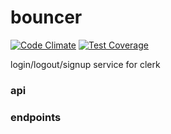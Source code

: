 # bouncer

[![Code Climate](https://codeclimate.com/github/foundersandcoders/bouncer/badges/gpa.svg)](https://codeclimate.com/github/foundersandcoders/bouncer) [![Test Coverage](https://codeclimate.com/github/foundersandcoders/bouncer/badges/coverage.svg)](https://codeclimate.com/github/foundersandcoders/bouncer)

login/logout/signup service for clerk

### api

### endpoints
